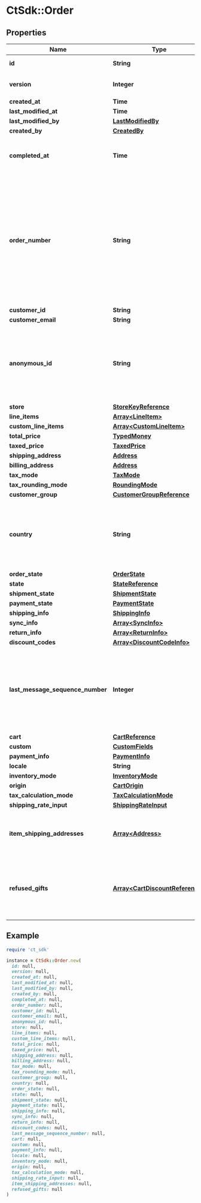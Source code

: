 # CtSdk::Order

## Properties

| Name | Type | Description | Notes |
| ---- | ---- | ----------- | ----- |
| **id** | **String** | The unique ID of the order. |  |
| **version** | **Integer** | The current version of the order. |  |
| **created_at** | **Time** |  |  |
| **last_modified_at** | **Time** |  |  |
| **last_modified_by** | [**LastModifiedBy**](LastModifiedBy.md) |  | [optional] |
| **created_by** | [**CreatedBy**](CreatedBy.md) |  | [optional] |
| **completed_at** | **Time** | This field will only be present if it was set for Order Import | [optional] |
| **order_number** | **String** | String that uniquely identifies an order. It can be used to create more human-readable (in contrast to ID) identifier for the order. It should be unique across a project. Once it&#39;s set it cannot be changed. | [optional] |
| **customer_id** | **String** |  | [optional] |
| **customer_email** | **String** |  | [optional] |
| **anonymous_id** | **String** | Identifies carts and orders belonging to an anonymous session (the customer has not signed up/in yet). | [optional] |
| **store** | [**StoreKeyReference**](StoreKeyReference.md) |  | [optional] |
| **line_items** | [**Array&lt;LineItem&gt;**](LineItem.md) |  | [optional] |
| **custom_line_items** | [**Array&lt;CustomLineItem&gt;**](CustomLineItem.md) |  | [optional] |
| **total_price** | [**TypedMoney**](TypedMoney.md) |  | [optional] |
| **taxed_price** | [**TaxedPrice**](TaxedPrice.md) |  | [optional] |
| **shipping_address** | [**Address**](Address.md) |  | [optional] |
| **billing_address** | [**Address**](Address.md) |  | [optional] |
| **tax_mode** | [**TaxMode**](TaxMode.md) |  | [optional] |
| **tax_rounding_mode** | [**RoundingMode**](RoundingMode.md) |  | [optional] |
| **customer_group** | [**CustomerGroupReference**](CustomerGroupReference.md) |  | [optional] |
| **country** | **String** | A two-digit country code as per [ISO 3166-1 alpha-2](https://en.wikipedia.org/wiki/ISO_3166-1_alpha-2). Used for product variant price selection. | [optional] |
| **order_state** | [**OrderState**](OrderState.md) |  | [optional] |
| **state** | [**StateReference**](StateReference.md) |  | [optional] |
| **shipment_state** | [**ShipmentState**](ShipmentState.md) |  | [optional] |
| **payment_state** | [**PaymentState**](PaymentState.md) |  | [optional] |
| **shipping_info** | [**ShippingInfo**](ShippingInfo.md) |  | [optional] |
| **sync_info** | [**Array&lt;SyncInfo&gt;**](SyncInfo.md) |  | [optional] |
| **return_info** | [**Array&lt;ReturnInfo&gt;**](ReturnInfo.md) |  | [optional] |
| **discount_codes** | [**Array&lt;DiscountCodeInfo&gt;**](DiscountCodeInfo.md) |  | [optional] |
| **last_message_sequence_number** | **Integer** | The sequence number of the last order message produced by changes to this order. &#x60;0&#x60; means, that no messages were created yet. | [optional] |
| **cart** | [**CartReference**](CartReference.md) |  | [optional] |
| **custom** | [**CustomFields**](CustomFields.md) |  | [optional] |
| **payment_info** | [**PaymentInfo**](PaymentInfo.md) |  | [optional] |
| **locale** | **String** |  | [optional] |
| **inventory_mode** | [**InventoryMode**](InventoryMode.md) |  | [optional] |
| **origin** | [**CartOrigin**](CartOrigin.md) |  | [optional] |
| **tax_calculation_mode** | [**TaxCalculationMode**](TaxCalculationMode.md) |  | [optional] |
| **shipping_rate_input** | [**ShippingRateInput**](ShippingRateInput.md) |  | [optional] |
| **item_shipping_addresses** | [**Array&lt;Address&gt;**](Address.md) | Contains addresses for orders with multiple shipping addresses. | [optional] |
| **refused_gifts** | [**Array&lt;CartDiscountReference&gt;**](CartDiscountReference.md) | Automatically filled when a line item with LineItemMode &#x60;GiftLineItem&#x60; is removed from this order. | [optional] |

## Example

```ruby
require 'ct_sdk'

instance = CtSdk::Order.new(
  id: null,
  version: null,
  created_at: null,
  last_modified_at: null,
  last_modified_by: null,
  created_by: null,
  completed_at: null,
  order_number: null,
  customer_id: null,
  customer_email: null,
  anonymous_id: null,
  store: null,
  line_items: null,
  custom_line_items: null,
  total_price: null,
  taxed_price: null,
  shipping_address: null,
  billing_address: null,
  tax_mode: null,
  tax_rounding_mode: null,
  customer_group: null,
  country: null,
  order_state: null,
  state: null,
  shipment_state: null,
  payment_state: null,
  shipping_info: null,
  sync_info: null,
  return_info: null,
  discount_codes: null,
  last_message_sequence_number: null,
  cart: null,
  custom: null,
  payment_info: null,
  locale: null,
  inventory_mode: null,
  origin: null,
  tax_calculation_mode: null,
  shipping_rate_input: null,
  item_shipping_addresses: null,
  refused_gifts: null
)
```

